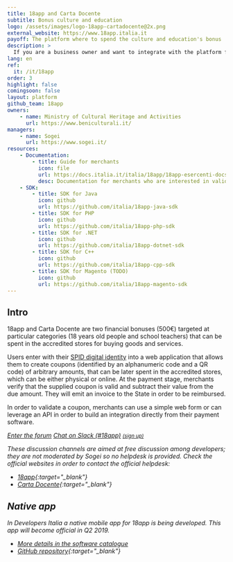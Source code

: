 ```yaml
---
title: 18app and Carta Docente
subtitle: Bonus culture and education
logo: /assets/images/logo-18app-cartadocente@2x.png
external_website: https://www.18app.italia.it
payoff: The platform where to spend the culture and education's bonus
description: >
  If you are a business owner and want to integrate with the platform for validating the coupons, here you can find documentation and SDKs.
lang: en
ref:
  it: /it/18app
order: 3
highlight: false
comingsoon: false
layout: platform
github_team: 18app
owners:
    - name: Ministry of Cultural Heritage and Activities
      url: https://www.beniculturali.it/
managers:
    - name: Sogei
      url: https://www.sogei.it/
resources:
    - Documentation:
        - title: Guide for merchants
          icon: file
          url: https://docs.italia.it/italia/18app/18app-esercenti-docs/
          desc: Documentation for merchants who are interested in validating coupons via API
    - SDK:
        - title: SDK for Java
          icon: github
          url: https://github.com/italia/18app-java-sdk
        - title: SDK for PHP
          icon: github
          url: https://github.com/italia/18app-php-sdk
        - title: SDK for .NET
          icon: github
          url: https://github.com/italia/18app-dotnet-sdk
        - title: SDK for C++
          icon: github
          url: https://github.com/italia/18app-cpp-sdk
        - title: SDK for Magento (TODO)
          icon: github
          url: https://github.com/italia/18app-magento-sdk
---
```


## Intro

18app and Carta Docente are two financial bonuses (500€) targeted at particular categories (18 years old people and school teachers) that can be spent in the accredited stores for buying goods and services.

Users enter with their [SPID digital identity](/en/spid) into a web application that allows them to create coupons (identified by an alphanumeric code and a QR code) of arbitrary amounts, that can be later spent in the accredited stores, which can be either physical or online. At the payment stage, merchants verify that the supplied coupon is valid and subtract their value from the due amount. They will emit an invoice to the State in order to be reimbursed.

In order to validate a coupon, merchants can use a simple web form or can leverage an API in order to build an integration directly from their payment software.

<a class="btn btn-primary" href="https://forum.italia.it/c/18app-carta-docente" target="_blank"><i class="it-horn" /> Enter the forum</a>
<a class="btn btn-primary" href="https://developersitalia.slack.com/messages/C7AAA10PN" target="_blank"><i class="it-comment" /> Chat on Slack (#18app)</a> <a href="https://slack.developers.italia.it/" target="_blank"><small>(sign up)</small></a>

These discussion channels are aimed at free discussion among developers; they are not moderated by Sogei so no helpdesk is provided. Check the official websites in order to contact the official helpdesk:

- [18app](https://www.18app.italia.it/){:target="_blank"}
- [Carta Docente](https://cartadeldocente.istruzione.it/){:target="_blank"}

## Native app

In Developers Italia a native mobile app for 18app is being developed. This app will become official in Q2 2019.

- [More details in the software catalogue](/en/software/m_bac-italia-18app)
- [GitHub repository](https://github.com/italia/18app){:target="_blank"}
